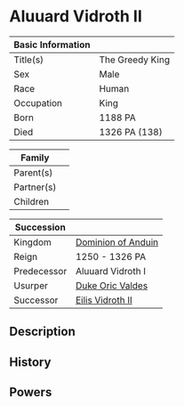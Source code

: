 # Aluuard Vidroth II

| Basic Information | |
| - | - |
| Title(s) | The Greedy King |
| Sex | Male |
| Race | Human |
| Occupation | King |
| Born | 1188 PA |
| Died | 1326 PA (138) |

| Family | |
| - | - |
| Parent(s) | |
| Partner(s) | |
| Children | |

| Succession | |
| - | - |
| Kingdom | [Dominion of Anduin](../Factions/Nations/dominion_of_anduin.md) |
| Reign | 1250 - 1326 PA |
| Predecessor | Aluuard Vidroth I |
| Usurper | [Duke Oric Valdes](oric_valdes.md) |
| Successor | [Eilis Vidroth II](eilis_vidroth.md) |

## Description

## History

## Powers
